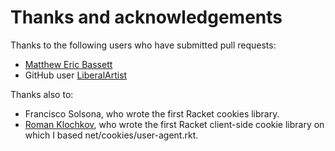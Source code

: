 # Thanks and acknowledgements

Thanks to the following users who have submitted pull requests:

- [Matthew Eric Bassett](https://github.com/mebassett)
- GitHub user [LiberalArtist](https://github.com/LiberalArtist)

Thanks also to:

- Francisco Solsona, who wrote the first Racket cookies library.
- [Roman Klochkov](https://github.com/Kalimehtar/), who wrote the first
Racket client-side cookie library on which I based net/cookies/user-agent.rkt.
